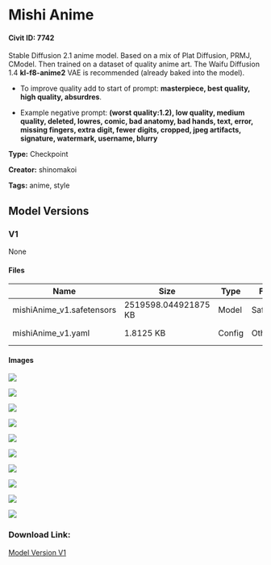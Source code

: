 # Mishi Anime

#### Civit ID: 7742

<p>Stable Diffusion 2.1 anime model. Based on a mix of Plat Diffusion, PRMJ, CModel. Then trained on a dataset of quality anime art. The Waifu Diffusion 1.4 <strong>kl-f8-anime2</strong> VAE is recommended (already baked into the model).</p><p></p><ul><li><p>To improve quality add to start of prompt: <strong>masterpiece, best quality, high quality, absurdres</strong>.</p></li><li><p>Example negative prompt: <strong>(worst quality:1.2), low quality, medium quality, deleted, lowres, comic, bad anatomy, bad hands, text, error, missing fingers, extra digit, fewer digits, cropped, jpeg artifacts, signature, watermark, username, blurry</strong></p></li></ul>

**Type:** Checkpoint

**Creator:** shinomakoi

**Tags:** anime, style

## Model Versions

### V1

None

#### Files

| Name | Size | Type | Format | Download Url | AutoV1 | AutoV2 | SHA256 | CRC32 | BLAKE3 |
| --- | --- | --- | --- | --- | --- | --- | --- | --- | --- |
| mishiAnime_v1.safetensors | 2519598.044921875 KB | Model | SafeTensor | https://civitai.com/api/download/models/9125 | 2B3C9291 | 2AB91FC528 | 2AB91FC5283CC7E7591E446A076FCDF90EC8C4701A6C17EC785FCFF3D73D1A18 | 50B56EC5 | 17EB2C67F3F260AB5799B796209DC7556EA0ABC49BFAA6E08F8684B9AD15D03A |
| mishiAnime_v1.yaml | 1.8125 KB | Config | Other | https://civitai.com/api/download/models/9125?type=Config&format=Other | - | B237950110 | B2379501101F1DD2C7EB1E50D24DEDACE0378048AB3AEF4C78A434944785B044 | 20183E1F | 1DE28FE9FC582B00B851859199B4D1CC943034D563770CE1F2246B097D8C38A9 |

#### Images

<p><img src="https://image.civitai.com/xG1nkqKTMzGDvpLrqFT7WA/33172927-aed7-4798-de07-e1fa2d097a00/width=450/87451.jpeg" /></p>

<p><img src="https://image.civitai.com/xG1nkqKTMzGDvpLrqFT7WA/c2538983-b546-474b-d962-91ba8a52e600/width=450/87522.jpeg" /></p>

<p><img src="https://image.civitai.com/xG1nkqKTMzGDvpLrqFT7WA/ebe69efb-9ae6-473c-68d4-fee738bdb700/width=450/87770.jpeg" /></p>

<p><img src="https://image.civitai.com/xG1nkqKTMzGDvpLrqFT7WA/681f7721-74da-4367-5855-fca859096f00/width=450/87499.jpeg" /></p>

<p><img src="https://image.civitai.com/xG1nkqKTMzGDvpLrqFT7WA/4e520ce0-77ca-4ac2-5916-649ed6a40800/width=450/87498.jpeg" /></p>

<p><img src="https://image.civitai.com/xG1nkqKTMzGDvpLrqFT7WA/b8d14cc0-432a-49c5-d94e-95a86c10f600/width=450/87497.jpeg" /></p>

<p><img src="https://image.civitai.com/xG1nkqKTMzGDvpLrqFT7WA/dbae52c6-d710-4659-0d7a-066d8fba4d00/width=450/89741.jpeg" /></p>

<p><img src="https://image.civitai.com/xG1nkqKTMzGDvpLrqFT7WA/782ebfab-b5ce-47bd-b71f-ab2905dc6700/width=450/87768.jpeg" /></p>

<p><img src="https://image.civitai.com/xG1nkqKTMzGDvpLrqFT7WA/9aa8b94c-f501-42da-1328-cd974f2dd900/width=450/87767.jpeg" /></p>

<p><img src="https://image.civitai.com/xG1nkqKTMzGDvpLrqFT7WA/f4bff3d5-a1ac-4aad-d6ca-fcbd41a8ac00/width=450/87452.jpeg" /></p>

### Download Link:

[Model Version V1](https://civitai.com/api/download/models/9125)

